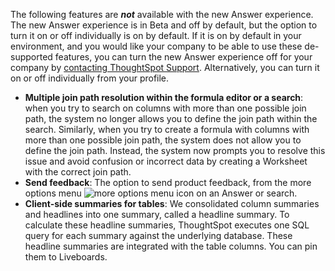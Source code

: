 The following features are <strong><em>not</em></strong> available with the new Answer experience. The new Answer experience is in <span class="badge badge-update">Beta</span> and off by default, but the option to turn it on or off individually is on by default. If it is on by default in your environment, and you would like your company to be able to use these de-supported features, you can turn the new Answer experience off for your company by <a href="{{ site.baseurl }}/admin/misc/contact.html">contacting ThoughtSpot Support</a>. Alternatively, you can turn it on or off individually from your profile.
<ul>
<!-- back button functionality removed for now (6/23/21)<li> <strong>Browser back button</strong>: you can no longer use the browser back button to go back one step in a search or Answer. Instead, use the new product back button to the left of an Answer name.</li>-->
<li> <strong>Multiple join path resolution within the formula editor or a search</strong>: when you try to search on columns with more than one possible join path, the system no longer allows you to define the join path within the search. Similarly, when you try to create a formula with columns with more than one possible join path, the system does not allow you to define the join path. Instead, the system now prompts you to resolve this issue and avoid confusion or incorrect data by creating a Worksheet with the correct join path.</li>
<li> <strong>Send feedback</strong>: The option to send product feedback, from the more options menu <img src="{{ site.baseurl }}/images/icon-more-10px.png" alt="more options menu icon" class="inline"/> on an Answer or search.</li>
<li><strong>Client-side summaries for tables</strong>: We consolidated column summaries and headlines into one summary, called a headline summary. To calculate these headline summaries, ThoughtSpot executes one SQL query for each summary against the underlying database. These headline summaries are integrated with the table columns. You can pin them to Liveboards.</li></ul>
